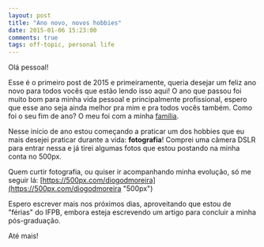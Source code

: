 ```yaml
---
layout: post
title: "Ano novo, novos hobbies"
date: 2015-01-06 15:23:00
comments: true
tags: off-topic, personal life
---
```

Olá pessoal!

Esse é o primeiro post de 2015 e primeiramente, queria desejar um feliz ano novo para todos vocês que estão lendo isso aqui! O ano que passou foi muito bom para minha vida pessoal e principalmente profissional, espero que esse ano seja ainda melhor pra mim e pra todos vocês também. Como foi o seu fim de ano? O meu foi com a minha [família](http://instagram.com/p/xSrBRcg4FH/?modal=true "É uma foto!").

Nesse início de ano estou começando a praticar um dos hobbies que eu mais desejei praticar durante a vida: **fotografia**! Comprei uma câmera DSLR para entrar nessa e já tirei algumas fotos que estou postando na minha conta no 500px.

Quem curtir fotografia, ou quiser ir acompanhando minha evolução, só me seguir lá: [https://500px.com/diogodmoreira](https://500px.com/diogodmoreira "500px")

Espero escrever mais nos próximos dias, aproveitando que estou de "férias" do IFPB, embora esteja escrevendo um artigo para concluir a minha pós-graduação.

Até mais!
